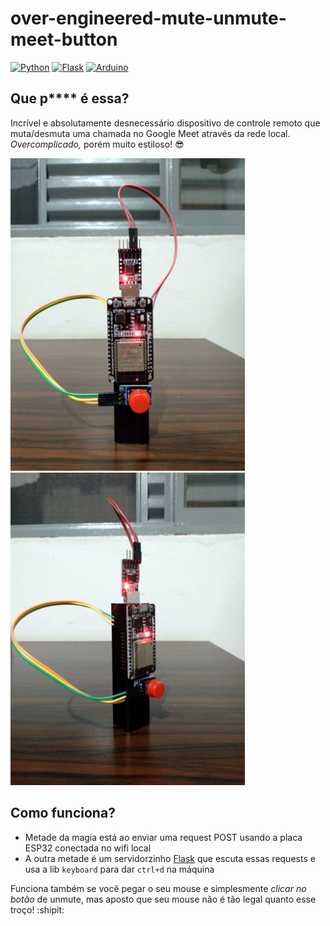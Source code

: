 # over-engineered-mute-unmute-meet-button

[![Python](https://img.shields.io/badge/python-%2314354C.svg?style=flat&logo=python&logoColor=white)](https://www.python.org/)
[![Flask](https://img.shields.io/badge/flask-%23000.svg?style=flat&logo=flask&logoColor=white)](https://flask.palletsprojects.com/en/2.0.x/)
[![Arduino](https://img.shields.io/badge/-Arduino-00979D?style=flat&logo=Arduino&logoColor=white)](https://www.arduino.cc/)

## Que p**** é essa?

Incrível e absolutamente desnecessário dispositivo de controle remoto que muta/desmuta uma chamada no Google Meet através da rede local. _Overcomplicado,_ porém muito estiloso! :sunglasses:

<img src="images/front.jpg" height="500"/> <img src="images/side.jpg" height="500"/>

## Como funciona?

- Metade da magia está ao enviar uma request POST usando a placa ESP32 conectada no wifi local
- A outra metade é um servidorzinho [Flask](https://flask.palletsprojects.com/en/2.0.x/) que escuta essas requests e usa a lib `keyboard` para dar `ctrl+d` na máquina

Funciona também se você pegar o seu mouse e simplesmente _clicar no botão_ de unmute, mas aposto que seu mouse não é tão legal quanto esse troço! :shipit:
